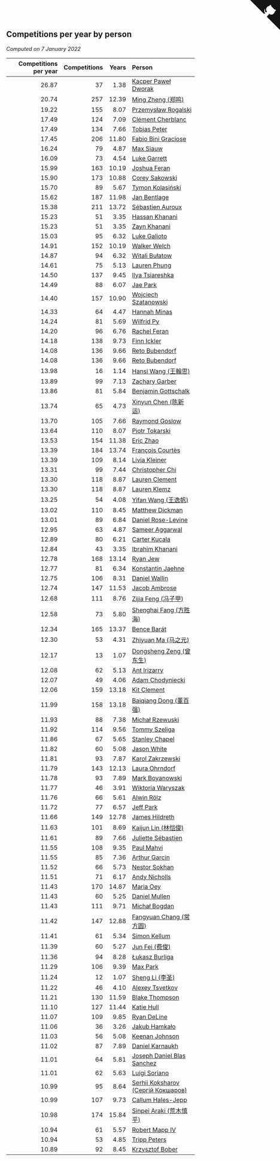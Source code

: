 ## Competitions per year by person

*Computed on  7 January 2022*

| Competitions per year | Competitions | Years | Person |
| ---: | ---: | ---: | :--- |
| 26.87 | 37 | 1.38 | [Kacper Paweł Dworak](https://www.worldcubeassociation.org/persons/2020DWOR01) |
| 20.74 | 257 | 12.39 | [Ming Zheng (郑鸣)](https://www.worldcubeassociation.org/persons/2009ZHEN11) |
| 19.22 | 155 | 8.07 | [Przemysław Rogalski](https://www.worldcubeassociation.org/persons/2013ROGA02) |
| 17.49 | 124 | 7.09 | [Clément Cherblanc](https://www.worldcubeassociation.org/persons/2014CHER05) |
| 17.49 | 134 | 7.66 | [Tobias Peter](https://www.worldcubeassociation.org/persons/2014PETE03) |
| 17.45 | 206 | 11.80 | [Fabio Bini Graciose](https://www.worldcubeassociation.org/persons/2010GRAC02) |
| 16.24 | 79 | 4.87 | [Max Siauw](https://www.worldcubeassociation.org/persons/2017SIAU02) |
| 16.09 | 73 | 4.54 | [Luke Garrett](https://www.worldcubeassociation.org/persons/2017GARR05) |
| 15.99 | 163 | 10.19 | [Joshua Feran](https://www.worldcubeassociation.org/persons/2011FERA01) |
| 15.90 | 173 | 10.88 | [Corey Sakowski](https://www.worldcubeassociation.org/persons/2011SAKO01) |
| 15.70 | 89 | 5.67 | [Tymon Kolasiński](https://www.worldcubeassociation.org/persons/2016KOLA02) |
| 15.62 | 187 | 11.98 | [Jan Bentlage](https://www.worldcubeassociation.org/persons/2010BENT01) |
| 15.38 | 211 | 13.72 | [Sébastien Auroux](https://www.worldcubeassociation.org/persons/2008AURO01) |
| 15.23 | 51 | 3.35 | [Hassan Khanani](https://www.worldcubeassociation.org/persons/2018KHAN26) |
| 15.23 | 51 | 3.35 | [Zayn Khanani](https://www.worldcubeassociation.org/persons/2018KHAN28) |
| 15.03 | 95 | 6.32 | [Luke Galioto](https://www.worldcubeassociation.org/persons/2015GALI02) |
| 14.91 | 152 | 10.19 | [Walker Welch](https://www.worldcubeassociation.org/persons/2011WELC01) |
| 14.87 | 94 | 6.32 | [Witali Bułatow](https://www.worldcubeassociation.org/persons/2015BUAT01) |
| 14.61 | 75 | 5.13 | [Lauren Phung](https://www.worldcubeassociation.org/persons/2016PHUN02) |
| 14.50 | 137 | 9.45 | [Ilya Tsiareshka](https://www.worldcubeassociation.org/persons/2012TERE01) |
| 14.49 | 88 | 6.07 | [Jae Park](https://www.worldcubeassociation.org/persons/2015PARK24) |
| 14.40 | 157 | 10.90 | [Wojciech Szatanowski](https://www.worldcubeassociation.org/persons/2011SZAT01) |
| 14.33 | 64 | 4.47 | [Hannah Minas](https://www.worldcubeassociation.org/persons/2017MINA04) |
| 14.24 | 81 | 5.69 | [Wilfrid Py](https://www.worldcubeassociation.org/persons/2016PYWI01) |
| 14.20 | 96 | 6.76 | [Rachel Feran](https://www.worldcubeassociation.org/persons/2015FERA01) |
| 14.18 | 138 | 9.73 | [Finn Ickler](https://www.worldcubeassociation.org/persons/2012ICKL01) |
| 14.08 | 136 | 9.66 | [Reto Bubendorf](https://www.worldcubeassociation.org/persons/2012BUBE01) |
| 14.08 | 136 | 9.66 | [Reto Bubendorf](https://www.worldcubeassociation.org/persons/2012BUBE01) |
| 13.98 | 16 | 1.14 | [Hansi Wang (王翰思)](https://www.worldcubeassociation.org/persons/2020WANG19) |
| 13.89 | 99 | 7.13 | [Zachary Garber](https://www.worldcubeassociation.org/persons/2014GARB01) |
| 13.86 | 81 | 5.84 | [Benjamin Gottschalk](https://www.worldcubeassociation.org/persons/2016GOTT01) |
| 13.74 | 65 | 4.73 | [Xinyun Chen (陈新运)](https://www.worldcubeassociation.org/persons/2017CHEN36) |
| 13.70 | 105 | 7.66 | [Raymond Goslow](https://www.worldcubeassociation.org/persons/2014GOSL01) |
| 13.64 | 110 | 8.07 | [Piotr Tokarski](https://www.worldcubeassociation.org/persons/2013TOKA01) |
| 13.53 | 154 | 11.38 | [Eric Zhao](https://www.worldcubeassociation.org/persons/2010ZHAO19) |
| 13.39 | 184 | 13.74 | [François Courtès](https://www.worldcubeassociation.org/persons/2008COUR01) |
| 13.39 | 109 | 8.14 | [Livia Kleiner](https://www.worldcubeassociation.org/persons/2013KLEI03) |
| 13.31 | 99 | 7.44 | [Christopher Chi](https://www.worldcubeassociation.org/persons/2014CHIC01) |
| 13.30 | 118 | 8.87 | [Lauren Clement](https://www.worldcubeassociation.org/persons/2013KLEM01) |
| 13.30 | 118 | 8.87 | [Lauren Klemz](https://www.worldcubeassociation.org/persons/2013KLEM01) |
| 13.25 | 54 | 4.08 | [Yifan Wang (王逸帆)](https://www.worldcubeassociation.org/persons/2017WANY29) |
| 13.02 | 110 | 8.45 | [Matthew Dickman](https://www.worldcubeassociation.org/persons/2013DICK01) |
| 13.01 | 89 | 6.84 | [Daniel Rose-Levine](https://www.worldcubeassociation.org/persons/2015ROSE01) |
| 12.95 | 63 | 4.87 | [Sameer Aggarwal](https://www.worldcubeassociation.org/persons/2017AGGA01) |
| 12.89 | 80 | 6.21 | [Carter Kucala](https://www.worldcubeassociation.org/persons/2015KUCA01) |
| 12.84 | 43 | 3.35 | [Ibrahim Khanani](https://www.worldcubeassociation.org/persons/2018KHAN27) |
| 12.78 | 168 | 13.14 | [Ryan Jew](https://www.worldcubeassociation.org/persons/2008JEWR01) |
| 12.77 | 81 | 6.34 | [Konstantin Jaehne](https://www.worldcubeassociation.org/persons/2015JAEH01) |
| 12.75 | 106 | 8.31 | [Daniel Wallin](https://www.worldcubeassociation.org/persons/2013WALL03) |
| 12.74 | 147 | 11.53 | [Jacob Ambrose](https://www.worldcubeassociation.org/persons/2010AMBR01) |
| 12.68 | 111 | 8.76 | [Zijia Feng (冯子甲)](https://www.worldcubeassociation.org/persons/2013FENG02) |
| 12.58 | 73 | 5.80 | [Shenghai Fang (方胜海)](https://www.worldcubeassociation.org/persons/2016FANG01) |
| 12.34 | 165 | 13.37 | [Bence Barát](https://www.worldcubeassociation.org/persons/2008BARA01) |
| 12.30 | 53 | 4.31 | [Zhiyuan Ma (马之元)](https://www.worldcubeassociation.org/persons/2017MAZH04) |
| 12.17 | 13 | 1.07 | [Dongsheng Zeng (曾东生)](https://www.worldcubeassociation.org/persons/2020ZENG03) |
| 12.08 | 62 | 5.13 | [Ant Irizarry](https://www.worldcubeassociation.org/persons/2016IRIZ02) |
| 12.07 | 49 | 4.06 | [Adam Chodyniecki](https://www.worldcubeassociation.org/persons/2017CHOD02) |
| 12.06 | 159 | 13.18 | [Kit Clement](https://www.worldcubeassociation.org/persons/2008CLEM01) |
| 11.99 | 158 | 13.18 | [Baiqiang Dong (董百强)](https://www.worldcubeassociation.org/persons/2008DONG06) |
| 11.93 | 88 | 7.38 | [Michał Rzewuski](https://www.worldcubeassociation.org/persons/2014RZEW01) |
| 11.92 | 114 | 9.56 | [Tommy Szeliga](https://www.worldcubeassociation.org/persons/2012SZEL01) |
| 11.86 | 67 | 5.65 | [Stanley Chapel](https://www.worldcubeassociation.org/persons/2016CHAP04) |
| 11.82 | 60 | 5.08 | [Jason White](https://www.worldcubeassociation.org/persons/2016WHIT16) |
| 11.81 | 93 | 7.87 | [Karol Zakrzewski](https://www.worldcubeassociation.org/persons/2014ZAKR01) |
| 11.79 | 143 | 12.13 | [Laura Ohrndorf](https://www.worldcubeassociation.org/persons/2009OHRN01) |
| 11.78 | 93 | 7.89 | [Mark Boyanowski](https://www.worldcubeassociation.org/persons/2014BOYA01) |
| 11.77 | 46 | 3.91 | [Wiktoria Waryszak](https://www.worldcubeassociation.org/persons/2018WARY01) |
| 11.76 | 66 | 5.61 | [Alwin Rölz](https://www.worldcubeassociation.org/persons/2016ROLZ01) |
| 11.72 | 77 | 6.57 | [Jeff Park](https://www.worldcubeassociation.org/persons/2015PARK08) |
| 11.66 | 149 | 12.78 | [James Hildreth](https://www.worldcubeassociation.org/persons/2009HILD01) |
| 11.63 | 101 | 8.69 | [Kaijun Lin (林恺俊)](https://www.worldcubeassociation.org/persons/2013LINK01) |
| 11.61 | 89 | 7.66 | [Juliette Sébastien](https://www.worldcubeassociation.org/persons/2014SEBA01) |
| 11.55 | 108 | 9.35 | [Paul Mahvi](https://www.worldcubeassociation.org/persons/2012MAHV01) |
| 11.55 | 85 | 7.36 | [Arthur Garcin](https://www.worldcubeassociation.org/persons/2014GARC27) |
| 11.52 | 66 | 5.73 | [Nestor Sokhan](https://www.worldcubeassociation.org/persons/2016SOKH01) |
| 11.51 | 71 | 6.17 | [Andy Nicholls](https://www.worldcubeassociation.org/persons/2015NICH04) |
| 11.43 | 170 | 14.87 | [Maria Oey](https://www.worldcubeassociation.org/persons/2007OEYM01) |
| 11.43 | 60 | 5.25 | [Daniel Mullen](https://www.worldcubeassociation.org/persons/2016MULL04) |
| 11.43 | 111 | 9.71 | [Michał Bogdan](https://www.worldcubeassociation.org/persons/2012BOGD01) |
| 11.42 | 147 | 12.88 | [Fangyuan Chang (常方圆)](https://www.worldcubeassociation.org/persons/2009CHAN04) |
| 11.41 | 61 | 5.34 | [Simon Kellum](https://www.worldcubeassociation.org/persons/2016KELL12) |
| 11.39 | 60 | 5.27 | [Jun Fei (费俊)](https://www.worldcubeassociation.org/persons/2016FEIJ02) |
| 11.36 | 94 | 8.28 | [Łukasz Burliga](https://www.worldcubeassociation.org/persons/2013BURL01) |
| 11.29 | 106 | 9.39 | [Max Park](https://www.worldcubeassociation.org/persons/2012PARK03) |
| 11.24 | 12 | 1.07 | [Sheng Li (李圣)](https://www.worldcubeassociation.org/persons/2020LISH02) |
| 11.22 | 46 | 4.10 | [Alexey Tsvetkov](https://www.worldcubeassociation.org/persons/2017TSVE02) |
| 11.21 | 130 | 11.59 | [Blake Thompson](https://www.worldcubeassociation.org/persons/2010THOM03) |
| 11.10 | 127 | 11.44 | [Katie Hull](https://www.worldcubeassociation.org/persons/2010HULL01) |
| 11.07 | 109 | 9.85 | [Ryan DeLine](https://www.worldcubeassociation.org/persons/2012DELI01) |
| 11.06 | 36 | 3.26 | [Jakub Hamkało](https://www.worldcubeassociation.org/persons/2018HAMK01) |
| 11.03 | 56 | 5.08 | [Keenan Johnson](https://www.worldcubeassociation.org/persons/2016JOHN30) |
| 11.02 | 87 | 7.89 | [Daniel Karnaukh](https://www.worldcubeassociation.org/persons/2014KARN02) |
| 11.01 | 64 | 5.81 | [Joseph Daniel Blas Sanchez](https://www.worldcubeassociation.org/persons/2016SANC08) |
| 11.01 | 62 | 5.63 | [Luigi Soriano](https://www.worldcubeassociation.org/persons/2016SORI04) |
| 10.99 | 95 | 8.64 | [Serhii Koksharov (Сергій Кокшаров)](https://www.worldcubeassociation.org/persons/2013KOKS01) |
| 10.99 | 107 | 9.73 | [Callum Hales-Jepp](https://www.worldcubeassociation.org/persons/2012HALE01) |
| 10.98 | 174 | 15.84 | [Sinpei Araki (荒木慎平)](https://www.worldcubeassociation.org/persons/2006ARAK01) |
| 10.94 | 61 | 5.57 | [Robert Mapp IV](https://www.worldcubeassociation.org/persons/2016IVRO01) |
| 10.94 | 53 | 4.85 | [Tripp Peters](https://www.worldcubeassociation.org/persons/2017PETE04) |
| 10.89 | 92 | 8.45 | [Krzysztof Bober](https://www.worldcubeassociation.org/persons/2013BOBE01) |


<a href="https://github.com/jonatanklosko/wca_statistics" class="github-corner" aria-label="View source on Github"><svg width="80" height="80" viewBox="0 0 250 250" style="fill:#151513; color:#fff; position: absolute; top: 0; border: 0; right: 0;" aria-hidden="true"><path d="M0,0 L115,115 L130,115 L142,142 L250,250 L250,0 Z"></path><path d="M128.3,109.0 C113.8,99.7 119.0,89.6 119.0,89.6 C122.0,82.7 120.5,78.6 120.5,78.6 C119.2,72.0 123.4,76.3 123.4,76.3 C127.3,80.9 125.5,87.3 125.5,87.3 C122.9,97.6 130.6,101.9 134.4,103.2" fill="currentColor" style="transform-origin: 130px 106px;" class="octo-arm"></path><path d="M115.0,115.0 C114.9,115.1 118.7,116.5 119.8,115.4 L133.7,101.6 C136.9,99.2 139.9,98.4 142.2,98.6 C133.8,88.0 127.5,74.4 143.8,58.0 C148.5,53.4 154.0,51.2 159.7,51.0 C160.3,49.4 163.2,43.6 171.4,40.1 C171.4,40.1 176.1,42.5 178.8,56.2 C183.1,58.6 187.2,61.8 190.9,65.4 C194.5,69.0 197.7,73.2 200.1,77.6 C213.8,80.2 216.3,84.9 216.3,84.9 C212.7,93.1 206.9,96.0 205.4,96.6 C205.1,102.4 203.0,107.8 198.3,112.5 C181.9,128.9 168.3,122.5 157.7,114.1 C157.9,116.9 156.7,120.9 152.7,124.9 L141.0,136.5 C139.8,137.7 141.6,141.9 141.8,141.8 Z" fill="currentColor" class="octo-body"></path></svg></a><style>.github-corner:hover .octo-arm{animation:octocat-wave 560ms ease-in-out}@keyframes octocat-wave{0%,100%{transform:rotate(0)}20%,60%{transform:rotate(-25deg)}40%,80%{transform:rotate(10deg)}}@media (max-width:500px){.github-corner:hover .octo-arm{animation:none}.github-corner .octo-arm{animation:octocat-wave 560ms ease-in-out}}</style>
